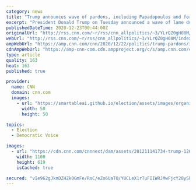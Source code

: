 ```yaml
---
category: news
title: "Trump announces wave of pardons, including Papadopoulos and former lawmakers Hunter and Collins"
excerpt: "President Donald Trump on Tuesday announced a wave of lame duck pardons, including two for men who pleaded guilty in Robert Mueller's investigation, as well as ones for Republican allies who once served in Congress and military contractors involved in a deadly shooting of Iraqi civilians.\n    \n"
publishedDateTime: 2020-12-23T00:44:00Z
originalUrl: "http://rss.cnn.com/~r/rss/cnn_allpolitics/~3/YLrQZ0gH08M/index.html"
webUrl: "http://rss.cnn.com/~r/rss/cnn_allpolitics/~3/YLrQZ0gH08M/index.html"
ampWebUrl: "https://amp.cnn.com/cnn/2020/12/22/politics/trump-pardons/index.html"
cdnAmpWebUrl: "https://amp-cnn-com.cdn.ampproject.org/c/s/amp.cnn.com/cnn/2020/12/22/politics/trump-pardons/index.html"
type: article
quality: 163
heat: 163
published: true

provider:
  name: CNN
  domain: cnn.com
  images:
    - url: "https://smartableai.github.io/election/assets/images/organizations/cnn.com-50x50.jpg"
      width: 50
      height: 50

topics:
  - Election
  - Democratic Voice

images:
  - url: "https://cdn.cnn.com/cnnnext/dam/assets/201211141734-trump-1207-super-tease.jpg"
    width: 1100
    height: 619
    isCached: true

secured: "vIe962gJknDZHZk0GmFe/RsC/eZo6UaTO/YUCLeX1rTuFIIWRJMwFjcY28ySkHl59s4gFvpPmQwXALbB3kK63oy4wHKDpi7y+/Ul/2+sRGrAxuAaYHIpehw6iQJyjLpbPpadVb4yR1och+SR1H+1CqLD24t8z+sY/4PJSa0H7CmqQjao8ZQFkFkBiXcEQKIsGxkbEgawTQf4EBF7MGoeGt3+TP6AdNlHPU1Gn0r6w1BEwLR4Ybuz1JG8iBOEhLtFQV+YS8gEF30ecHliSZ4mJY9iijR69yRc6vSUuqie9p30TRz3YrA03xBFI8VLsqIzrEHwMCO425mOCf3aHm9UkPqihppM1kE8xsMCgEJV8I0=;0Vb272tKm8lcxqlqyRifvw=="
---
```


